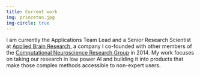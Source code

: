 ```yaml
---
title: Current work
img: princeton.jpg
img-circle: true
---
```


I am currently the Applications Team Lead and a Senior Research Scientist at 
[Applied Brain Research](https://appliedbrainresearch.com/), 
a company I co-founded with other members of the 
[Computational Neuroscience Research Group](http://compneuro.uwaterloo.ca) in 2014.
My work focuses on taking our research in low power AI and building it
into products that make those complex methods accessible to non-expert users.
